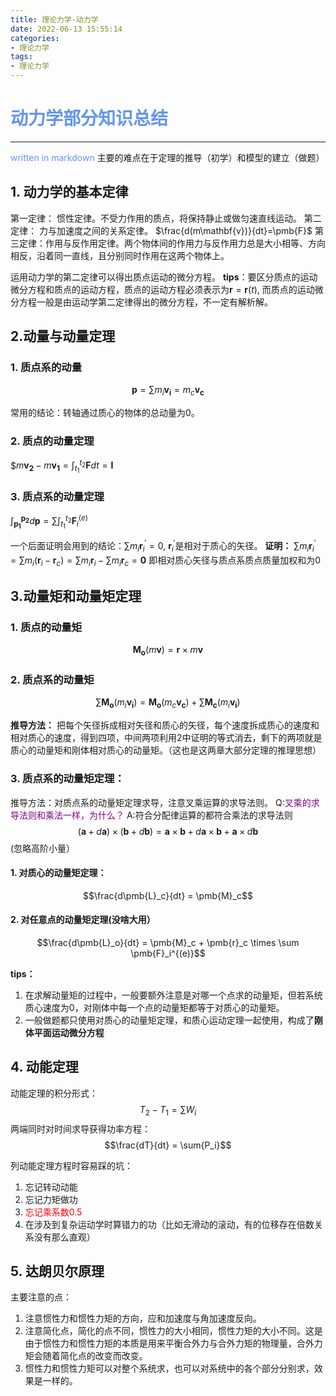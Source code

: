 ```yaml
---
title: 理论力学-动力学
date: 2022-06-13 15:55:14
categories:
- 理论力学
tags:
- 理论力学
---
```


# <font color=CornflowerBlue>动力学部分知识总结</font>
---
<!--more-->
<font color=CornflowerBlue>written in markdown</font>
主要的难点在于定理的推导（初学）和模型的建立（做题）
## 1. 动力学的基本定律

第一定律： 惯性定律。不受力作用的质点，将保持静止或做匀速直线运动。
第二定律： 力与加速度之间的关系定律。 $\frac{d(m\mathbf{v})}{dt}=\pmb{F}$
第三定律：作用与反作用定律。两个物体间的作用力与反作用力总是大小相等、方向相反，沿着同一直线，且分别同时作用在这两个物体上。

运用动力学的第二定律可以得出质点运动的微分方程。
**tips**：要区分质点的运动微分方程和质点的运动方程，质点的运动方程必须表示为$\pmb{r}=\pmb{r}(t)$, 而质点的运动微分方程一般是由运动学第二定律得出的微分方程，不一定有解析解。

## 2.动量与动量定理
### 1. 质点系的动量 
$$\pmb{p}=\sum{m_{i}\pmb{v_{i}}}=m_{c}\pmb{v_{c}}$$

常用的结论：转轴通过质心的物体的总动量为0。
### 2. 质点的动量定理
$$m\pmb{v_2}-m\pmb{v_1} = \int_{t_1}^{t_2}{\pmb{F}dt} = \pmb{I}$
### 3. 质点系的动量定理
$\int_{\pmb{p_1}}^{\pmb{p_2}}d\pmb{p} = \sum{\int_{t_1}^{t_2}\pmb{F}_i^{(e)}}$

一个后面证明会用到的结论：$\sum{m_i\pmb{r}_i^{\prime} = 0}$, $\pmb{r}_i^{\prime}$是相对于质心的矢径。
**证明：** $\sum{m_i\pmb{r}_i^{\prime}} = \sum{m_i(\pmb{r}_i - \pmb{r}_c)} = \sum{m_i\pmb{r}_i} - \sum{m_i\pmb{r}_c} = \pmb{0}$
即相对质心矢径与质点系质点质量加权和为0

## 3.动量矩和动量矩定理

### 1. 质点的动量矩
$$\pmb{M_o}(m\pmb{v}) = \pmb{r}\times m\pmb{v}$$
### 2. 质点系的动量矩
$$\sum\pmb{M_o}(m_i\pmb{v_i}) = \pmb{M_o}(m_c\pmb{v_c}) + \sum\pmb{M_c}(m_i\pmb{v_i})$$

**推导方法：** 把每个矢径拆成相对矢径和质心的矢径，每个速度拆成质心的速度和相对质心的速度，得到四项，中间两项利用2中证明的等式消去，剩下的两项就是质心的动量矩和刚体相对质心的动量矩。（这也是这两章大部分定理的推理思想）

### 3. 质点系的动量矩定理： 
推导方法：对质点系的动量矩定理求导，注意叉乘运算的求导法则。
Q:<font color=purple>叉乘的求导法则和乘法一样，为什么？</font>
A:符合分配律运算的都符合乘法的求导法则
$$(\pmb{a}+d\pmb{a})\times(\pmb{b} + d\pmb{b}) = \pmb{a}\times\pmb{b} +d\pmb{a}\times\pmb{b}+\pmb{a}\times d\pmb{b}$$
(忽略高阶小量）
#### 1. 对质心的动量矩定理：
$$\frac{d\pmb{L}_c}{dt} = \pmb{M}_c$$
#### 2. 对任意点的动量矩定理(没啥大用）
$$\frac{d\pmb{L}_o}{dt} = \pmb{M}_c + \pmb{r}_c \times \sum \pmb{F}_i^{(e)}$$

**tips：**
1. 在求解动量矩的过程中，一般要额外注意是对哪一个点求的动量矩，但若系统质心速度为0，对刚体中每一个点的动量矩都等于对质心的动量矩。
2. 一般做题都只使用对质心的动量矩定理，和质心运动定理一起使用，构成了**刚体平面运动微分方程**

## 4. 动能定理

动能定理的积分形式： 
$$T_2 - T_1 = \sum{W_i}$$
两端同时对时间求导获得功率方程： 
$$\frac{dT}{dt} = \sum{P_i}$$

列动能定理方程时容易踩的坑：
1. 忘记转动动能
2. 忘记力矩做功
3. <font color=red>忘记乘系数0.5</font>
4. 在涉及到复杂运动学时算错力的功（比如无滑动的滚动，有的位移存在倍数关系没有那么直观）
   
## 5. 达朗贝尔原理
主要注意的点：
1. 注意惯性力和惯性力矩的方向，应和加速度与角加速度反向。
2. 注意简化点，简化的点不同，惯性力的大小相同，惯性力矩的大小不同。这是由于惯性力和惯性力矩的本质是用来平衡合外力与合外力矩的物理量，合外力矩会随着简化点的改变而改变。
3. 惯性力和惯性力矩可以对整个系统求，也可以对系统中的各个部分分别求，效果是一样的。
